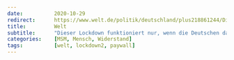 ```yaml
---
date:          2020-10-29
redirect:      https://www.welt.de/politik/deutschland/plus218861244/Dieser-Lockdown-funktioniert-nur-wenn-man-das-logische-Denken-sein-laesst.html
title:         Welt
subtitle:      "Dieser Lockdown funktioniert nur, wenn die Deutschen das logische Denken sein lassen"
categories:    [MSM, Mensch, Widerstand]
tags:          [welt, lockdown2, paywall]
---
```

